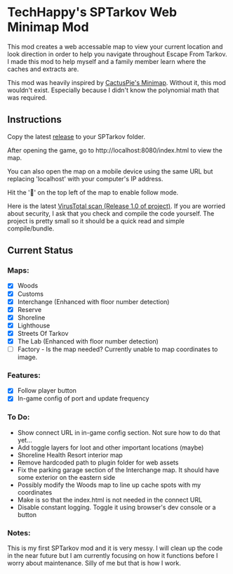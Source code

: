 ﻿# TechHappy's SPTarkov Web Minimap Mod

This mod creates a web accessable map to view your current location and look direction in order to help you navigate throughout Escape From Tarkov. I made this mod to help myself and a family member learn where the caches and extracts are.

This mod was heavily inspired by [CactusPie's Minimap](https://github.com/CactusPie/SPT-Minimap). Without it, this mod wouldn't exist. Especially because I didn't know the polynomial math that was required.

## Instructions
Copy the latest [release](https://github.com/NNThomasL/SPTarkovWebMinimap/releases) to your SPTarkov folder.

After opening the game, go to http://localhost:8080/index.html to view the map.

You can also open the map on a mobile device using the same URL but replacing 'localhost' with your computer's IP address.

Hit the '🧭' on the top left of the map to enable follow mode.

Here is the latest [VirusTotal scan (Release 1.0 of project)](https://www.virustotal.com/gui/file/9da3d8ef572672343a406fb941ac2980412cd6d57661651b48cfbbc16a6a693c?nocache=1). If you are worried about security, I ask that you check and compile the code yourself. The project is pretty small so it should be a quick read and simple compile/bundle.



## Current Status

### Maps:
- [x] Woods
- [x] Customs
- [x] Interchange (Enhanced with floor number detection)
- [x] Reserve
- [x] Shoreline
- [x] Lighthouse
- [x] Streets Of Tarkov
- [x] The Lab (Enhanced with floor number detection)
- [ ] Factory - Is the map needed? Currently unable to map coordinates to image.

### Features:
- [x] Follow player button
- [x] In-game config of port and update frequency

### To Do:
- Show connect URL in in-game config section. Not sure how to do that yet...
- Add toggle layers for loot and other important locations (maybe)
- Shoreline Health Resort interior map
- Remove hardcoded path to plugin folder for web assets
- Fix the parking garage section of the Interchange map. It should have some exterior on the eastern side
- Possibly modify the Woods map to line up cache spots with my coordinates
- Make is so that the index.html is not needed in the connect URL
- Disable constant logging. Toggle it using browser's dev console or a button

### Notes:
This is my first SPTarkov mod and it is very messy. I will clean up the code in the near future but I am currently focusing on how it functions before I worry about maintenance. Silly of me but that is how I work.

